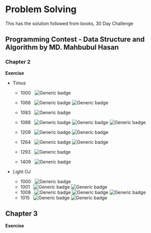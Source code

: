 # Problem Solving
This has the solution followed from books, 30 Day Challenge

## Programming Contest - Data Structure and Algorithm by MD. Mahbubul Hasan

### Chapter 2
**Exercise**
- Timus
  - 1000 &nbsp;
  ![Generic badge](https://img.shields.io/badge/Status-Accepted-<>)
  - 1068 &nbsp;
    ![Generic badge](https://img.shields.io/badge/Status-Accepted-<>)
    ![Generic badge](https://img.shields.io/badge/Complexity-Easy-x)
  - 1083 &nbsp;
    ![Generic badge](https://img.shields.io/badge/Status-Accepted-<>)
  - 1086 &nbsp;
  ![Generic badge](https://img.shields.io/badge/Status-Accepted-<>)
  ![Generic badge](https://img.shields.io/badge/Complexity-Hard-red)
  ![Generic badge](https://img.shields.io/badge/New-Sieve's%20Prime%20Number-purple)
  - 1209 &nbsp;
    ![Generic badge](https://img.shields.io/badge/Status-Accepted-<>)
    ![Generic badge](https://img.shields.io/badge/Complexity-Formula%20Based-yellow)

  - 1264 &nbsp;
  ![Generic badge](https://img.shields.io/badge/Status-Accepted-<>)
  ![Generic badge](https://img.shields.io/badge/Complexity-Weird-red)
  - 1293 &nbsp;
  ![Generic badge](https://img.shields.io/badge/Status-Accepted-<>)
  - 1409 &nbsp;
  ![Generic badge](https://img.shields.io/badge/Status-Accepted-<>)
  
  
- Light OJ
  - 1000 &nbsp;
    ![Generic badge](https://img.shields.io/badge/Status-Accepted-<>)
  - 1001 &nbsp;
    ![Generic badge](https://img.shields.io/badge/Status-Accepted-<>)
    ![Generic badge](https://img.shields.io/badge/New-Vector,%20Random%20Number-purple)
  - 1008 &nbsp;
    ![Generic badge](https://img.shields.io/badge/Status-Accepted-<>)
    ![Generic badge](https://img.shields.io/badge/Complexity-Formula%20Based-yellow)
    ![Generic badge](https://img.shields.io/badge/New-Snake%20Matrix-purple)
  - 1015 &nbsp;
    ![Generic badge](https://img.shields.io/badge/Status-Accepted-<>)
    ![Generic badge](https://img.shields.io/badge/Complexity-Statement%20Based-yellow)

## Chapter 3
**Exercise**